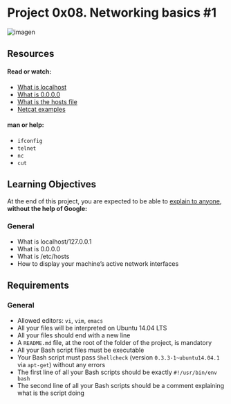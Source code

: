 # Project 0x08. Networking basics #1

![imagen](https://images.hdqwalls.com/download/localhost-4k-2560x1700.jpg)

## Resources
#### Read or watch:

- [What is localhost](https://en.wikipedia.org/wiki/Localhost)
- [What is 0.0.0.0](https://en.wikipedia.org/wiki/0.0.0.0)
- [What is the hosts file](https://www.makeuseof.com/tag/modify-manage-hosts-file-linux/)
- [Netcat examples](https://www.thegeekstuff.com/2012/04/nc-command-examples/)

#### man or help:

- ```ifconfig```
- ```telnet```
- ```nc```
- ```cut```

## Learning Objectives
At the end of this project, you are expected to be able to [explain to anyone](https://fs.blog/2012/04/feynman-technique/), **without the help of Google:**

### General
- What is localhost/127.0.0.1
- What is 0.0.0.0
- What is /etc/hosts
- How to display your machine’s active network interfaces

## Requirements
### General
- Allowed editors: ```vi```, ```vim```, ```emacs```
- All your files will be interpreted on Ubuntu 14.04 LTS
- All your files should end with a new line
- A ```README.md``` file, at the root of the folder of the project, is mandatory
- All your Bash script files must be executable
- Your Bash script must pass ```Shellcheck``` (version ```0.3.3-1~ubuntu14.04.1``` via ```apt-get```) without any errors
- The first line of all your Bash scripts should be exactly ```#!/usr/bin/env bash```
- The second line of all your Bash scripts should be a comment explaining what is the script doing